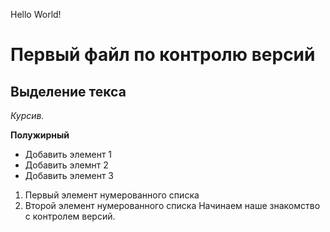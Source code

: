 Hello World!

# Первый файл по контролю версий

## Выделение текса

*Курсив.*


**Полужирный**

* Добавить элемент 1
* Добавить элемнт 2
* Добавить элемент 3

1. Первый элемент нумерованного списка
2. Второй элемент нумерованного списка
Начинаем наше знакомство с контролем версий.
